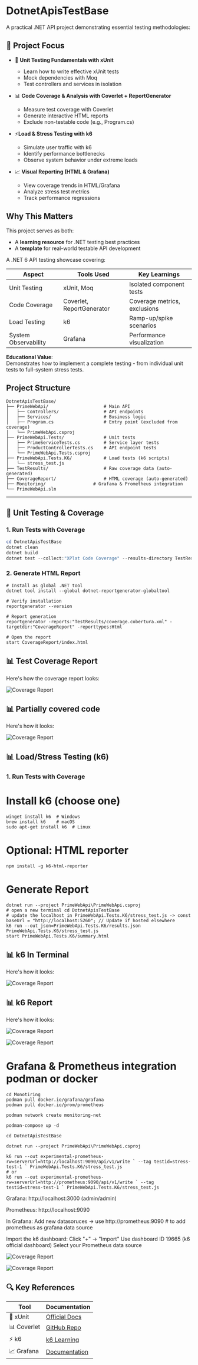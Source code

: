 # DotnetApisTestBase

A practical .NET API project demonstrating essential testing methodologies:

## 🎯 Project Focus

- 🧪 **Unit Testing Fundamentals with xUnit**

  - Learn how to write effective xUnit tests
  - Mock dependencies with Moq
  - Test controllers and services in isolation

- 📊 **Code Coverage & Analysis with Coverlet + ReportGenerator**

  - Measure test coverage with Coverlet
  - Generate interactive HTML reports
  - Exclude non-testable code (e.g., Program.cs)

- ⚡**Load & Stress Testing with k6**

  - Simulate user traffic with k6
  - Identify performance bottlenecks
  - Observe system behavior under extreme loads

- 📈 **Visual Reporting (HTML & Grafana)**
  - View coverage trends in HTML/Grafana
  - Analyze stress test metrics
  - Track performance regressions

## Why This Matters

This project serves as both:

- A **learning resource** for .NET testing best practices
- A **template** for real-world testable API development

A .NET 6 API testing showcase covering:

| Aspect               | Tools Used                | Key Learnings                |
| -------------------- | ------------------------- | ---------------------------- |
| Unit Testing         | xUnit, Moq                | Isolated component tests     |
| Code Coverage        | Coverlet, ReportGenerator | Coverage metrics, exclusions |
| Load Testing         | k6                        | Ramp-up/spike scenarios      |
| System Observability | Grafana                   | Performance visualization    |

**Educational Value**:  
Demonstrates how to implement a complete testing - from individual unit tests to full-system stress tests.

## Project Structure

```
DotnetApisTestBase/
├── PrimeWebApi/                     # Main API
│   ├── Controllers/                 # API endpoints
│   ├── Services/                    # Business logic
│   ├── Program.cs                   # Entry point (excluded from coverage)
│   └── PrimeWebApi.csproj
├── PrimeWebApi.Tests/               # Unit tests
│   ├── PrimeServiceTests.cs         # Service layer tests
│   ├── ProductControllerTests.cs    # API endpoint tests
│   └── PrimeWebApi.Tests.csproj
├── PrimeWebApi.Tests.K6/            # Load tests (k6 scripts)
│   └── stress_test.js
├── TestResults/                     # Raw coverage data (auto-generated)
├── CoverageReport/                  # HTML coverage (auto-generated)
├── Monitoring/                  # Grafana & Prometheus integration
└── PrimeWebApi.sln
```

---

## 🧪 Unit Testing & Coverage

### 1. Run Tests with Coverage

```powershell
cd DotnetApisTestBase
dotnet clean
dotnet build
dotnet test --collect:"XPlat Code Coverage" --results-directory TestResults
```

### 2. Generate HTML Report

```
# Install as global .NET tool
dotnet tool install --global dotnet-reportgenerator-globaltool

# Verify installation
reportgenerator --version

# Report generation
reportgenerator -reports:"TestResults/coverage.cobertura.xml" -targetdir:"CoverageReport" -reporttypes:Html

# Open the report
start CoverageReport/index.html
```

## 📊 Test Coverage Report

Here's how the coverage report looks:

![Coverage Report](./docs/images/coverage_general.png)

## 📊 Partially covered code

Here's how it looks:

![Coverage Report](./docs/images/covered_partially_sample.png)

## 📊 Load/Stress Testing (k6)

### 1. Run Tests with Coverage

# Install k6 (choose one)

```
winget install k6  # Windows
brew install k6    # macOS
sudo apt-get install k6  # Linux
```

# Optional: HTML reporter

```
npm install -g k6-html-reporter
```

# Generate Report

```
dotnet run --project PrimeWebApi\PrimeWebApi.csproj
# open a new terminal cd DotnetApisTestBase
# update the localhost in PrimeWebApi.Tests.K6/stress_test.js -> const baseUrl = "http://localhost:5260"; // Update if hosted elsewhere
k6 run --out json=PrimeWebApi.Tests.K6/results.json PrimeWebApi.Tests.K6/stress_test.js
start PrimeWebApi.Tests.K6/summary.html
```

## 📊 k6 In Terminal

Here's how it looks:

![Coverage Report](./docs/images/k6_terminal.png)

## 📊 k6 Report

Here's how it looks:

![Coverage Report](./docs/images/k6_metrics.png)

![Coverage Report](./docs/images/k6_other.png)

# Grafana & Prometheus integration podman or docker

```
cd Monotiring
podman pull docker.io/grafana/grafana
podman pull docker.io/prom/prometheus

podman network create monitoring-net

podman-compose up -d

cd DotnetApisTestBase

dotnet run --project PrimeWebApi\PrimeWebApi.csproj

k6 run --out experimental-prometheus-rw=serverUrl=http://localhost:9090/api/v1/write ` --tag testid=stress-test-1 ` PrimeWebApi.Tests.K6/stress_test.js
# or
k6 run --out experimental-prometheus-rw=serverUrl=http://prometheus:9090/api/v1/write ` --tag testid=stress-test-1 ` PrimeWebApi.Tests.K6/stress_test.js

```

Grafana: http://localhost:3000 (admin/admin)

Prometheus: http://localhost:9090

In Grafana: Add new datasoruces -> use
http://prometheus:9090 # to add prometheus as grafana data source

Import the k6 dashboard:
Click "+" → "Import"
Use dashboard ID 19665 (k6 official dashboard)
Select your Prometheus data source

![Coverage Report](./docs/images/grafana_dashboard.png)

![Coverage Report](./docs/images/prometheus_geral.png)

## 🔍 Key References

| Tool        | Documentation                                                |
| ----------- | ------------------------------------------------------------ |
| 🧪 xUnit    | [Official Docs](https://xunit.net/)                          |
| 📊 Coverlet | [GitHub Repo](https://github.com/coverlet-coverage/coverlet) |
| ⚡ k6       | [k6 Learning](https://k6.io/docs/)                           |
| 📈 Grafana  | [Documentation](https://grafana.com/docs/)                   |
